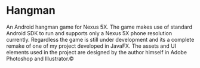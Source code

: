 # Hangman
An Android hangman game for Nexus 5X. The game makes use of standard Android SDK to run and supports only a Nexus 5X phone resolution currently. Regardless the game is still under development and its a complete remake of one of my project developed in JavaFX. 
The assets and UI elements used in the project are designed by the author himself in Adobe Photoshop and Illustrator.©
